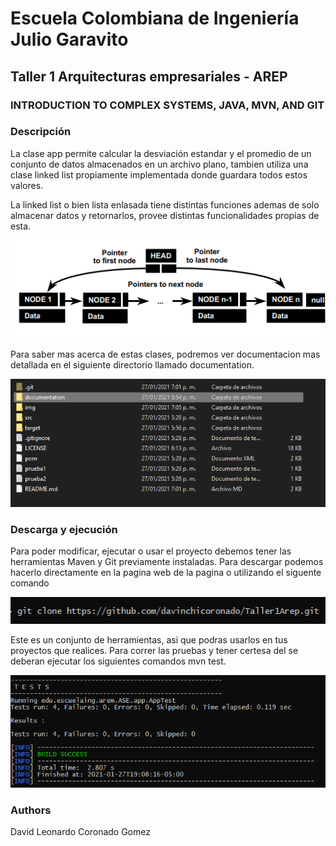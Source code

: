 # Escuela Colombiana de Ingeniería Julio Garavito 

## Taller 1 Arquitecturas empresariales - AREP
### INTRODUCTION TO COMPLEX SYSTEMS, JAVA, MVN, AND GIT


### Descripción
La clase app  permite calcular la desviación estandar y el promedio de un
conjunto de datos almacenados en un archivo plano, tambien utiliza una clase linked
list propiamente implementada donde guardara todos estos valores.

La linked list o bien lista enlasada tiene distintas funciones ademas de solo almacenar 
datos y retornarlos, provee distintas funcionalidades propias de esta.

  ![](img/linkedlist.png)

Para saber mas acerca de estas clases, podremos ver documentacion mas detallada  en el  siguiente directorio llamado documentation.

  ![](img/documentation.png)

### Descarga y ejecución

Para poder modificar, ejecutar o usar el proyecto debemos tener las herramientas Maven y Git previamente instaladas.
Para descargar podemos hacerlo directamente en la pagina web de la pagina o utilizando el siguente comando

  ![](img/gitclone.png)

Este es un conjunto de herramientas, asi que podras usarlos en tus proyectos que realices. Para correr las pruebas y 
tener certesa del se deberan ejecutar los siguientes comandos mvn test.


  ![](img/test.png)


### Authors

David Leonardo Coronado Gomez
  
  



